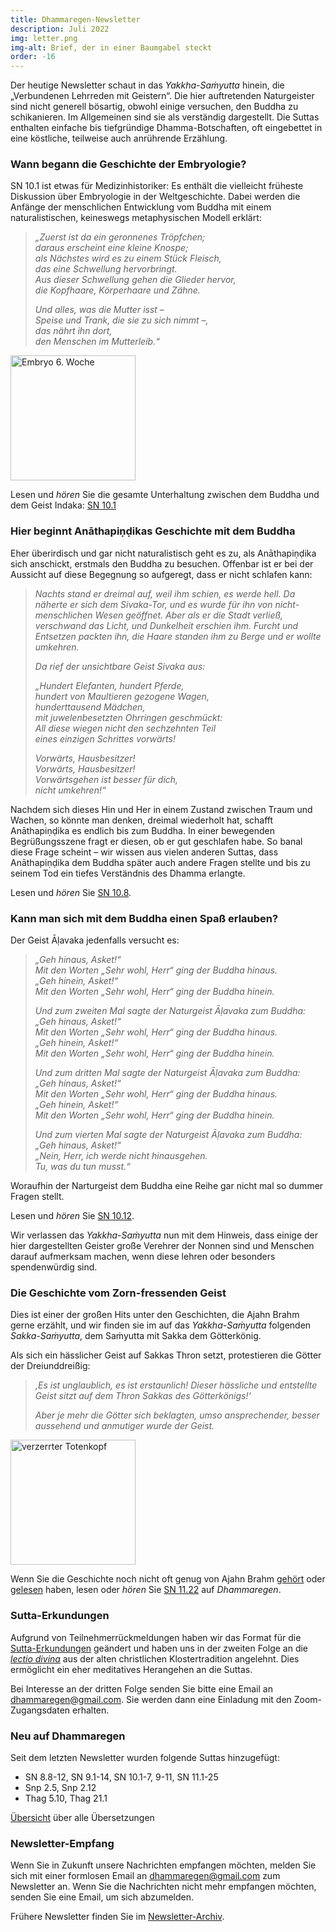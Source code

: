 ```yaml
---
title: Dhammaregen-Newsletter
description: Juli 2022
img: letter.png
img-alt: Brief, der in einer Baumgabel steckt
order: -16
---
```


Der heutige Newsletter schaut in das *Yakkha-Saṁyutta* hinein, die „Verbundenen Lehrreden mit Geistern“. Die hier auftretenden Naturgeister sind nicht generell bösartig, obwohl einige versuchen, den Buddha zu schikanieren. Im Allgemeinen sind sie als verständig dargestellt. Die Suttas enthalten einfache bis tiefgründige Dhamma-Botschaften, oft eingebettet in eine köstliche, teilweise auch anrührende Erzählung.

### Wann begann die Geschichte der Embryologie?

SN 10.1 ist etwas für Medizinhistoriker: Es enthält die vielleicht früheste Diskussion über Embryologie in der Weltgeschichte. Dabei werden die Anfänge der menschlichen Entwicklung vom Buddha mit einem naturalistischen, keineswegs metaphysischen Modell erklärt:

>*„Zuerst ist da ein geronnenes Tröpfchen;*  
>*daraus erscheint eine kleine Knospe;*  
>*als Nächstes wird es zu einem Stück Fleisch,*  
>*das eine Schwellung hervorbringt.*  
>*Aus dieser Schwellung gehen die Glieder hervor,*  
>*die Kopfhaare, Körperhaare und Zähne.*
>
>*Und alles, was die Mutter isst –*  
>*Speise und Trank, die sie zu sich nimmt –,*  
>*das nährt ihn dort,*  
>*den Menschen im Mutterleib.“*

<a title="Embryo ca. 6. Woche, Foto von lunar caustic auf flickr.com, Lizenz: https://creativecommons.org/licenses/by/2.0/" href="https://www.flickr.com/photos/lunarcaustic/42881289375/"><img height="200" alt="Embryo 6. Woche" src="https://live.staticflickr.com/940/42881289375_41cf88c2ba_b.jpg"></a>

Lesen und *hören* Sie die gesamte Unterhaltung zwischen dem Buddha und dem Geist Indaka: [SN 10.1](/suttas/#sn10.1/de/sabbamitta:3.1)

### Hier beginnt Anāthapiṇḍikas Geschichte mit dem Buddha

Eher überirdisch und gar nicht naturalistisch geht es zu, als Anāthapiṇḍika sich anschickt, erstmals den Buddha zu besuchen. Offenbar ist er bei der Aussicht auf diese Begegnung so aufgeregt, dass er nicht schlafen kann:

>*Nachts stand er dreimal auf, weil ihm schien, es werde hell. Da näherte er sich dem Sivaka-Tor, und es wurde für ihn von nicht-menschlichen Wesen geöffnet. Aber als er die Stadt verließ, verschwand das Licht, und Dunkelheit erschien ihm. Furcht und Entsetzen packten ihn, die Haare standen ihm zu Berge und er wollte umkehren.*  
>
>*Da rief der unsichtbare Geist Sivaka aus:*
>
>*„Hundert Elefanten, hundert Pferde,*  
>*hundert von Maultieren gezogene Wagen,*  
>*hunderttausend Mädchen,*  
>*mit juwelenbesetzten Ohrringen geschmückt:*  
>*All diese wiegen nicht den sechzehnten Teil*  
>*eines einzigen Schrittes vorwärts!*  
>
>*Vorwärts, Hausbesitzer!*  
>*Vorwärts, Hausbesitzer!*  
>*Vorwärtsgehen ist besser für dich,*  
>*nicht umkehren!“*

Nachdem sich dieses Hin und Her in einem Zustand zwischen Traum und Wachen, so könnte man denken, dreimal wiederholt hat, schafft Anāthapiṇḍika es endlich bis zum Buddha. In einer bewegenden Begrüßungsszene fragt er diesen, ob er gut geschlafen habe. So banal diese Frage scheint – wir wissen aus vielen anderen Suttas, dass Anāthapiṇḍika dem Buddha später auch andere Fragen stellte und bis zu seinem Tod ein tiefes Verständnis des Dhamma erlangte.

Lesen und *hören* Sie [SN 10.8](/suttas/#sn10.8/de/sabbamitta:1.8).

### Kann man sich mit dem Buddha einen Spaß erlauben?

Der Geist Āḷavaka jedenfalls versucht es:

>*„Geh hinaus, Asket!“*  
>*Mit den Worten „Sehr wohl, Herr“ ging der Buddha hinaus.*  
>*„Geh hinein, Asket!“*  
>*Mit den Worten „Sehr wohl, Herr“ ging der Buddha hinein.*  
>
>*Und zum zweiten Mal sagte der Naturgeist Āḷavaka zum Buddha:*  
>*„Geh hinaus, Asket!“*  
>*Mit den Worten „Sehr wohl, Herr“ ging der Buddha hinaus.*  
>*„Geh hinein, Asket!“*  
>*Mit den Worten „Sehr wohl, Herr“ ging der Buddha hinein.*  
>
>*Und zum dritten Mal sagte der Naturgeist Āḷavaka zum Buddha:*  
>*„Geh hinaus, Asket!“*  
>*Mit den Worten „Sehr wohl, Herr“ ging der Buddha hinaus.*  
>*„Geh hinein, Asket!“*  
>*Mit den Worten „Sehr wohl, Herr“ ging der Buddha hinein.*  
>
>*Und zum vierten Mal sagte der Naturgeist Āḷavaka zum Buddha:*  
>*„Geh hinaus, Asket!“*  
>*„Nein, Herr, ich werde nicht hinausgehen.*  
>*Tu, was du tun musst.“*

Woraufhin der Narturgeist dem Buddha eine Reihe gar nicht mal so dummer Fragen stellt.

Lesen und *hören* Sie [SN 10.12](/suttas/#sn10.12/de/sabbamitta:0.1).

Wir verlassen das *Yakkha-Saṁyutta* nun mit dem Hinweis, dass einige der hier dargestellten Geister große Verehrer der Nonnen sind und Menschen darauf aufmerksam machen, wenn diese lehren oder besonders spendenwürdig sind.

### Die Geschichte vom Zorn-fressenden Geist

Dies ist einer der großen Hits unter den Geschichten, die Ajahn Brahm gerne erzählt, und wir finden sie im auf das *Yakkha-Saṁyutta* folgenden *Sakka-Saṁyutta*, dem Saṁyutta mit Sakka dem Götterkönig.

Als sich ein hässlicher Geist auf Sakkas Thron setzt, protestieren die Götter der Dreiunddreißig:

>*‚Es ist unglaublich, es ist erstaunlich! Dieser hässliche und entstellte Geist sitzt auf dem Thron Sakkas des Götterkönigs!‘* 
> 
>*Aber je mehr die Götter sich beklagten, umso ansprechender, besser aussehend und anmutiger wurde der Geist.*

<a title="Foto von KELLEPICS auf Pixaby" href="https://cdn.pixabay.com/photo/2020/10/25/10/50/fantasy-5683876_960_720.jpg"><img height="200" alt="verzerrter Totenkopf" src="https://cdn.pixabay.com/photo/2020/10/25/10/50/fantasy-5683876_960_720.jpg"></a>

Wenn Sie die Geschichte noch nicht oft genug von Ajahn Brahm [gehört](https://www.youtube.com/c/BuddhistSocietyWA) oder [gelesen](https://www.buch7.de/suche?utf8=%E2%9C%93&search=die+kuh%2C+die+weinte&category=&commit=Suchen) haben, lesen oder *hören* Sie [SN 11.22](/suttas/#sn11.22/de/sabbamitta:0.1) auf *Dhammaregen*.

### Sutta-Erkundungen 

Aufgrund von Teilnehmerrückmeldungen haben wir das Format für die [Sutta-Erkundungen](/wiki/Erkundungen) geändert und haben uns in der zweiten Folge an die [*lectio divina*](https://de.wikipedia.org/wiki/Lectio_divina) aus der alten christlichen Klostertradition angelehnt. Dies ermöglicht ein eher meditatives Herangehen an die Suttas.

Bei Interesse an der dritten Folge senden Sie bitte eine Email an [dhammaregen@gmail.com](mailto:dhammaregen@gmail.com). Sie werden dann eine Einladung mit den Zoom-Zugangsdaten erhalten.

### Neu auf Dhammaregen

Seit dem letzten Newsletter wurden folgende Suttas hinzugefügt:

- SN 8.8-12, SN 9.1-14, SN 10.1-7, 9-11, SN 11.1-25
- Snp 2.5, Snp 2.12
- Thag 5.10, Thag 21.1

[Übersicht](/Übersetzung/Übersicht) über alle Übersetzungen

### Newsletter-Empfang

Wenn Sie in Zukunft unsere Nachrichten empfangen möchten, melden Sie sich mit einer formlosen Email an [dhammaregen@gmail.com](mailto:dhammaregen@gmail.com) zum Newsletter an. Wenn Sie die Nachrichten nicht mehr empfangen möchten, senden Sie eine Email, um sich abzumelden.

Frühere Newsletter finden Sie im [Newsletter-Archiv](/wiki/news).